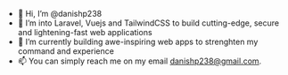 - 👋 Hi, I’m @danishp238
- 👀 I’m into Laravel, Vuejs and TailwindCSS to build cutting-edge, secure and lightening-fast web applications
- 🌱 I’m currently building awe-inspiring web apps to strenghten my command and experience
- 📫 You can simply reach me on my email danishp238@gmail.com. 
